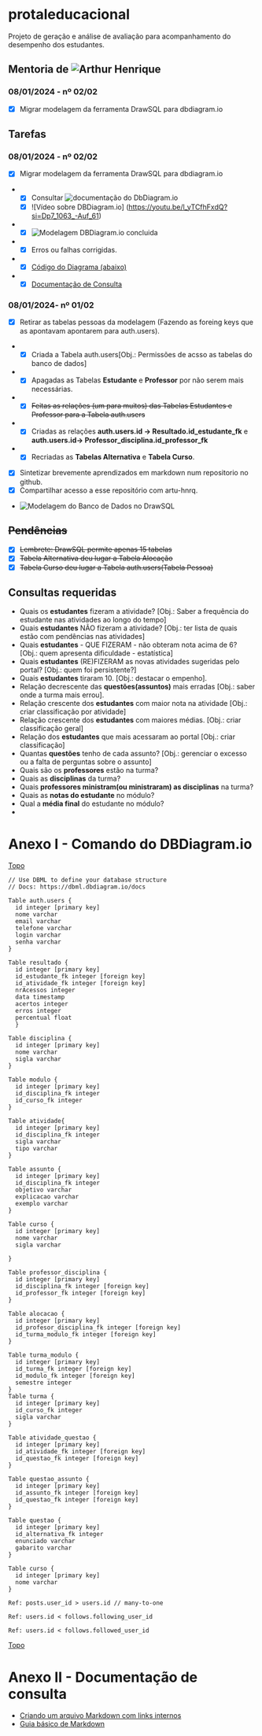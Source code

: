  <a id="topo"></a>
# protaleducacional
Projeto de geração e análise de avaliação para acompanhamento do desempenho dos estudantes. 
 ## Mentoria de ![Arthur Henrique](github.com/artu-hnrq) 
 ### 08/01/2024 - nº 02/02
 - [x] Migrar modelagem da ferramenta DrawSQL para dbdiagram.io
 ## Tarefas
 ### 08/01/2024 - nº 02/02
 - [x] Migrar modelagem da ferramenta DrawSQL para dbdiagram.io
  *  - [x] Consultar ![documentação do DbDiagram.io](https://dbml.dbdiagram.io/docs/#index-settings)
     - [x] ![Vídeo sobre DBDiagram.io] (https://youtu.be/l_yTCfhFxdQ?si=Dp7_1063_-Auf_61)
  *  - [x] ![Modelagem DBDiagram.io concluida](https://dbdiagram.io/d/portal_educ-659c5f01ac844320ae7c62ae)
  *  - [x] Erros ou falhas corrigidas.
  *  - [x] [Código do Diagrama (abaixo)](#modelagemDBDiagram.io)
  *  - [x] [Documentação de Consulta](#doc) 

 ### 08/01/2024- nº 01/02
 - [x] Retirar as tabelas pessoas da modelagem (Fazendo as foreing keys que as apontavam apontarem para auth.users).
  *  - [x] Criada a Tabela auth.users[Obj.: Permissões de acsso as tabelas do banco de dados]
  *  - [x] Apagadas as Tabelas **Estudante** e **Professor** por não serem mais necessárias.
  *  - [x] ~~Feitas as relações (um para muitos) das Tabelas Estudantes e Professor para a Tabela auth.users~~
  *  - [X] Criadas as relações **auth.users.id -> Resultado.id_estudante_fk** e **auth.users.id-> Professor_disciplina.id_professor_fk**
  *  - [X] Recriadas as **Tabelas Alternativa** e **Tabela Curso**. 
 - [x] Sintetizar brevemente aprendizados em markdown num repositorio no github.
 - [x] Compartilhar acesso a esse repositório com artu-hnrq.
 
 - ![Modelagem do Banco de Dados no DrawSQL](https://drawsql.app/teams/dev-tst/diagrams/p-educ/embed)
## ~~Pendências~~
 - [x]  ~~Lembrete: DrawSQL permite apenas 15 tabelas~~
 - [x] ~~Tabela Alternativa deu lugar a Tabela Alocação~~
 - [x] ~~Tabela Curso deu lugar a Tabela auth.users(Tabela Pessoa)~~

## Consultas requeridas
* Quais os **estudantes** fizeram a atividade? [Obj.: Saber a frequência do estudante nas atividades ao longo do tempo]
* Quais **estudantes** NÃO fizeram a atividade? [Obj.: ter lista de quais estão com pendências nas atividades]
* Quais **estudantes**  - QUE FIZERAM - não obteram nota acima de 6? [Obj.: quem apresenta dificuldade - estatística]
* Quais **estudantes** (RE)FIZERAM as novas atividades sugeridas pelo portal? [Obj.: quem foi persistente?]
* Quais **estudantes** tiraram 10. [Obj.: destacar o empenho].
* Relação decrescente das **questões(assuntos)** mais erradas [Obj.: saber onde a turma mais errou].
* Relação crescente dos **estudantes** com maior nota na atividade [Obj.: criar classificação por atividade]
* Relação crescente dos **estudantes** com maiores médias. [Obj.: criar classificação geral]
* Relação dos **estudantes** que mais acessaram ao portal [Obj.: criar classificação]
* Quantas **questões** tenho de cada assunto? [Obj.: gerenciar o excesso ou a falta de perguntas sobre o assunto]
* Quais são os **professores** estão na turma?
* Quais as **disciplinas** da turma?
* Quais **professores ministram(ou ministraram) as disciplinas** na turma?
* Quais as **notas do estudante** no módulo?
* Qual a **média final** do estudante no módulo?
* 

  <a id="modelagemDBDiagram.io"></a>
# Anexo I - Comando do DBDiagram.io
[Topo](#topo)
```
// Use DBML to define your database structure
// Docs: https://dbml.dbdiagram.io/docs

Table auth.users {
  id integer [primary key]
  nome varchar
  email varchar
  telefone varchar
  login varchar
  senha varchar 
}

Table resultado {
  id integer [primary key]
  id_estudante_fk integer [foreign key]
  id_atividade_fk integer [foreign key]
  nrAcessos integer
  data timestamp
  acertos integer
  erros integer
  percentual float
  }

Table disciplina {
  id integer [primary key]
  nome varchar
  sigla varchar
}

Table modulo {
  id integer [primary key]
  id_disciplina_fk integer
  id_curso_fk integer
}

Table atividade{
  id integer [primary key]
  id_disciplina_fk integer
  sigla varchar
  tipo varchar
}

Table assunto {
  id integer [primary key]
  id_disciplina_fk integer
  objetivo varchar
  explicacao varchar
  exemplo varchar
}

Table curso {
  id integer [primary key]
  nome varchar
  sigla varchar

}

Table professor_disciplina {
  id integer [primary key]
  id_disciplina_fk integer [foreign key]
  id_professor_fk integer [foreign key]
}

Table alocacao {
  id integer [primary key]
  id_profesor_disciplina_fk integer [foreign key]
  id_turma_modulo_fk integer [foreign key]
}

Table turma_modulo {
  id integer [primary key]
  id_turma_fk integer [foreign key]
  id_modulo_fk integer [foreign key]
  semestre integer
}
Table turma {
  id integer [primary key]
  id_curso_fk integer
  sigla varchar
}

Table atividade_questao {
  id integer [primary key]
  id_atividade_fk integer [foreign key]
  id_questao_fk integer [foreign key]
}

Table questao_assunto {
  id integer [primary key]
  id_assunto_fk integer [foreign key]
  id_questao_fk integer [foreign key]
}

Table questao {
  id integer [primary key]
  id_alternativa_fk integer
  enunciado varchar
  gabarito varchar
}

Table curso {
  id integer [primary key]
  nome varchar
}

Ref: posts.user_id > users.id // many-to-one

Ref: users.id < follows.following_user_id

Ref: users.id < follows.followed_user_id

```
[Topo](#topo)
 <a id="doc"></a>
# Anexo II - Documentação de consulta

* [Criando um arquivo Markdown com links internos](https://medium.com/thiagogmta/criando-um-arquivo-markdown-com-links-internos-3ad5da825ccd)
* [Guia básico de Markdown](https://docs.pipz.com/central-de-ajuda/learning-center/guia-basico-de-markdown#open)
